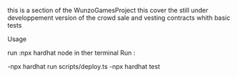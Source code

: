 this is a section of the WunzoGamesProject
this cover the still under developpement version of the crowd sale and vesting contracts whith basic tests

Usage

run :npx hardhat node
in ther terminal Run :

-npx hardhat run scripts/deploy.ts
-npx hardhat test
